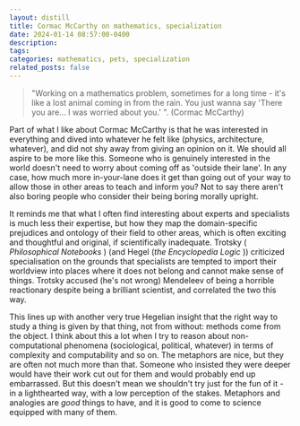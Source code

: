 ```yaml
---
layout: distill
title: Cormac McCarthy on mathematics, specialization
date: 2024-01-14 08:57:00-0400
description: 
tags: 
categories: mathematics, pets, specialization
related_posts: false
---
```



>"Working on a mathematics problem, sometimes for a long time - it's like a lost animal coming in from the rain. You just wanna say 'There you are... I was worried about you.' ". (Cormac McCarthy)

Part of what I like about Cormac McCarthy is that he was interested in everything and dived into whatever he felt like (physics, architecture, whatever), and did not shy away from giving an opinion on it. We should all aspire to be more like this. Someone who is genuinely interested in the world doesn't need to worry about coming off as 'outside their lane'. In any case, how much more in-your-lane does it get than going out of your way to allow those in other areas to teach and inform you? Not to say there aren't also boring people who consider their being boring morally upright.

It reminds me that what I often find interesting about experts and specialists is much less their expertise, but how they map the domain-specific prejudices and ontology of their field to other areas, which is often exciting and thoughtful and original, if scientifically inadequate. Trotsky (<i> Philosophical Notebooks </i>) (and Hegel (<i>the Encyclopedia Logic </i>))  criticized specialisation on the grounds that specialists are tempted to import their worldview into places where it does not belong and cannot make sense of things. Trotsky accused (he's not wrong) Mendeleev of being a horrible reactionary despite being a brilliant scientist, and correlated the two this way. 

This lines up with another very true Hegelian insight that the right way to study a thing is given by that thing, not from without: methods come from the object. I think about this a lot when I try to reason about non-computational phenomena (sociological, political, whatever) in terms of complexity and computability and so on. The metaphors are nice, but they are often not much more than that. Someone who insisted they were deeper would have their work cut out for them and would probably end up embarrassed. But this doesn't mean we shouldn't try just for the fun of it - in a lighthearted way, with a low perception of the stakes. Metaphors and analogies are <i>good</i> things to have, and it is good to come to science equipped with many of them.


